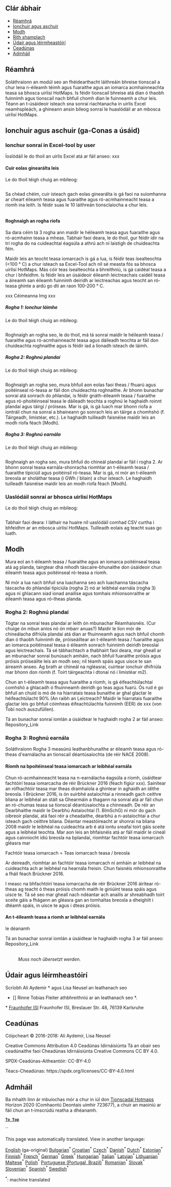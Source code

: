 <h2> Clár ábhair </h2><ul><li> <a href="#introduction">Réamhrá</a> </li><li> <a href="#inputs-and-outputs">Ionchuir agus aschuir</a> </li><li> <a href="#method">Modh</a> </li><li> <a href="#sample-run">Rith shamplach</a> </li><li> <a href="#authors-and-reviewers">Údair agus léirmheastóirí</a> </li><li> <a href="#license">Ceadúnas</a> </li><li> <a href="#acknowledgement">Admháil</a> </li></ul><h2> Réamhrá </h2><p> Soláthraíonn an modúl seo an fhéidearthacht láithreáin bhreise tionscail a chur lena n-éileamh téimh agus fuaraithe agus an iomarca acmhainneachta teasa sa bhosca uirlisí HotMaps. Is féidir tionscail bhreise atá dian ó thaobh fuinnimh agus tionscail nach bhfuil chomh dian le fuinneamh a chur leis. Téann an t-úsáideoir isteach sna sonraí riachtanacha in uirlis Excel neamhspleách, a ghineann ansin bileog sonraí le huaslódáil ar an mbosca uirlisí HotMaps. </p><h2> Ionchuir agus aschuir (ga-Conas a úsáid) </h2><h3> Ionchur sonraí in Excel-tool by user </h3><p> Íoslódáil le do thoil an uirlis Excel atá ar fáil anseo: xxx </p><h4> Cuir eolas ginearálta leis </h4><p> Le do thoil téigh chuig an mbileog: <figure><img alt="" src="https://github.com/HotMaps/hotmaps_wiki/blob/master/Images/cm_add_industry_plant/General_information.PNG"/></figure></p><p> Sa chéad chéim, cuir isteach gach eolas ginearálta is gá faoi na suíomhanna ar cheart éileamh teasa agus fuaraithe agus ró-acmhainneacht teasa a ríomh ina leith. Is féidir suas le 10 láithreán tionsclaíocha a chur leis. </p><figure><img alt="" src="https://github.com/HotMaps/hotmaps_wiki/blob/master/Images/cm_add_industry_plant/General_information_Box.PNG"/></figure><h4> Roghnaigh an rogha ríofa </h4><p> Sa dara céim tá 3 rogha ann maidir le héileamh teasa agus fuaraithe agus ró-acmhainn teasa a mheas. Tabhair faoi deara, le do thoil, gur féidir idir na trí rogha do na cuideachtaí éagsúla a athrú ach ní laistigh de chuideachta féin. </p><p> Maidir leis an teocht teasa iomarcach is gá a lua, is féidir teas ísealteochta (&lt;100 ° C) a chur isteach sa Excel-Tool ach níl sé measta fós sa bhosca uirlisí HotMaps. Más cóir teas ísealteochta a bhreithniú, is gá caidéal teasa a chur i bhfeidhm. Is féidir leis an úsáideoir éileamh leictreachais caidéil teasa a áireamh san éileamh fuinnimh deiridh ar leictreachas agus teocht an ró-teasa ghinte a ardú go dtí an raon 100-200 ° C. </p><p> xxx Céimeanna Img xxx </p><h5> Rogha 1: Ionchur láimhe </h5><p> Le do thoil téigh chuig an mbileog: <figure><img alt="" src="https://github.com/HotMaps/hotmaps_wiki/blob/master/Images/cm_add_industry_plant/Option1.PNG"/></figure></p><p> Roghnaigh an rogha seo, le do thoil, má tá sonraí maidir le héileamh teasa / fuaraithe agus ró-acmhainneacht teasa agus dáileadh teochta ar fáil don chuideachta roghnaithe agus is féidir iad a líonadh isteach de láimh. </p><h5> Rogha 2: Roghnú plandaí </h5><p> Le do thoil téigh chuig an mbileog: <figure><img alt="" src="https://github.com/HotMaps/hotmaps_wiki/blob/master/Images/cm_add_industry_plant/Option2.PNG"/></figure></p><p> Roghnaigh an rogha seo, mura bhfuil aon eolas faoi theas / fhuarú agus poitéinseal ró-teasa ar fáil don chuideachta roghnaithe. Ar bhonn bunachar sonraí atá sonrach do phlandaí, is féidir gnáth-éileamh teasa / fuaraithe agus ró-phoitéinseal teasa le dáileadh teochta a roghnú le haghaidh roinnt plandaí agus táirgí / próiseas. Mar is gá, is gá luach mar bhonn ríofa a iontráil chun na sonraí a bhaineann go sonrach leis an táirge a chomhshó (f. Táirgeadh, limistéar, etc.). Le haghaidh tuilleadh faisnéise maidir leis an modh ríofa féach [Modh]. </p><h5> Rogha 3: Roghnú earnála </h5><p> Le do thoil téigh chuig an mbileog: <figure><img alt="" src="https://github.com/HotMaps/hotmaps_wiki/blob/master/Images/cm_add_industry_plant/Option3.PNG"/></figure></p><p> Roghnaigh an rogha seo, mura bhfuil do chineál plandaí ar fáil i rogha 2. Ar bhonn sonraí teasa earnála-shonracha ríomhtar an t-éileamh teasa / fuaraithe tipiciúil agus poitéinsil ró-teasa. Mar is gá, ní mór an t-éileamh breosla ar sholáthar teasa (i GWh / bliain) a chur isteach. Le haghaidh tuilleadh faisnéise maidir leis an modh ríofa féach [Modh]. </p><h3> Uaslódáil sonraí ar bhosca uirlisí HotMaps </h3><p> Le do thoil téigh chuig an mbileog: <figure><img alt="" src="https://github.com/HotMaps/hotmaps_wiki/blob/master/Images/cm_add_industry_plant/Data_Import.PNG"/></figure></p><p> Tabhair faoi deara: I láthair na huaire níl uaslódáil comhad CSV curtha i bhfeidhm ar an mbosca uirlisí HotMaps. Tuilleadh eolais ag teacht suas go luath. </p><h2> Modh </h2><p> Mura eol an t-éileamh teasa / fuaraithe agus an iomarca poitéinseal teasa atá ag planda, tairgtear dhá mhodh táscaire-bhunaithe don úsáideoir chun éileamh teasa agus poitéinseal ró-teasa a ríomh. </p><p> Ní mór a lua nach bhfuil sna luachanna seo ach luachanna táscacha táscacha do phlandaí tipiciúla (rogha 2) nó ar leibhéal earnála (rogha 3) agus ní ghlacann siad ionad anailíse agus tomhais mhionsonraithe ar éileamh teasa agus ró-theas planda. </p><h3> Rogha 2: Roghnú plandaí </h3><p> Tógtar na sonraí teas plandaí ar leith ón mbunachar Réamhaisnéis. (Cur chuige ón mbun aníos nó ón mbarr anuas?) Maidir le líon mór de chineálacha difriúla plandaí atá dian ar fhuinneamh agus nach bhfuil chomh dian ó thaobh fuinnimh de, próiseáiltear an t-éileamh teasa / fuaraithe agus an iomarca poitéinseal teasa ó éileamh sonrach fuinnimh deiridh breoslaí agus leictreachais. Tá sé tábhachtach a thabhairt faoi deara, mar gheall ar an mbunachar sonraí bunúsach amháin, nach bhfuil fuaraithe próisis agus próisis próiseáilte leis an modh seo; níl téamh spáis agus uisce te san áireamh anseo. Ag brath ar chineál na ngléasraí, cuirtear ionchuir dhifriúla mar bhonn don ríomh (f. Toirt táirgeachta i dtonaí nó i limistéar m2). </p><p> Chun an t-éileamh teasa agus fuaraithe a ríomh, is gá éifeachtúlachtaí comhshó a ghlacadh ó fhuinneamh deiridh go teas agus fuarú. Ós rud é go bhfuil an chuid is mó de na hiarratais teasa bunaithe ar ghal glactar le héifeachtúlacht 90% (An raibh an Leictreach? Maidir le hiarratais fuaraithe glactar leis go bhfuil cóimheas éifeachtúlachta fuinnimh (EER) de xxx (von Tobi noch auszufüllen). </p><p> Tá an bunachar sonraí iomlán a úsáidtear le haghaidh rogha 2 ar fáil anseo: Repository_Link </p><h3> Rogha 3: Roghnú earnála </h3><p> Soláthraíonn Rogha 3 measúnú leathanbhunaithe ar éileamh teasa agus ró-theas d&#39;earnálacha an tionscail déantúsaíochta (de réir NACE 2008). </p><h4> Ríomh na bpoitéinseal teasa iomarcach ar leibhéal earnála </h4><p> Chun ró-acmhainneacht teasa na n-earnálacha éagsúla a ríomh, úsáidtear fachtóirí teasa iomarcacha de réir Brückner 2016 (féach figiúr xxx). Sainítear an rófhachtóir teasa mar theas dramhaíola a ghintear in aghaidh an ídithe breosla. I Brückner 2016, is ón suirbhé astaíochtaí a rinneadh gach ceithre bliana ar leibhéal an stáit sa Ghearmáin a thagann na sonraí atá ar fáil chun an ró-chumas teasa sa tionscal déantúsaíochta a chinneadh. De réir an Dearbhaithe maidir le Dearbhú Astaíochtaí (1. BImSchG) ní mór do gach oibreoir plandaí, atá faoi réir a cheadaithe, dearbhú a n-astaíochtaí a chur isteach gach ceithre bliana. Déantar meastóireacht ar shonraí na bliana 2008 maidir le leibhéal na cuideachta arb é atá iontu sreafaí toirt gáis sceite agus a leibhéal teochta. Mar aon leis an bhfaisnéis atá ar fáil maidir le cineál agus cainníocht ídiú breosla na bplandaí, ríomhtar fachtóir teasa iomarcach gléasra mar </p><p> Fachtóir teasa iomarcach = Teas iomarcach teasa / breosla </p><p> Ar deireadh, ríomhtar an fachtóir teasa iomarcach ní amháin ar leibhéal na cuideachta ach ar leibhéal na hearnála freisin. Chun faisnéis mhionsonraithe a fháil féach Brückner 2016. </p><p> I measc na bhfachtóirí teasa iomarcacha de réir Brückner 2016 áirítear ró-theas ag teacht ó theas próisis chomh maith le giniúint teasa spáis agus uisce te. Tá sé seo mar gheall nach ndéantar ach anailís ar shreabhadh toirt sceite gáis a fhágann an gléasra gan an tomhaltas breosla a dheighilt i dtéamh spáis, in uisce te agus i dteas próisis. </p><h4> An t-éileamh teasa a ríomh ar leibhéal earnála </h4><p> le déanamh </p><p> Tá an bunachar sonraí iomlán a úsáidtear le haghaidh rogha 3 ar fáil anseo: Repository_Link </p><figure><img alt="" src="https://github.com/HotMaps/hotmaps_wiki/blob/master/Images/cm_add_industry_plant/Factors.PNG"/><figcaption> <i><br/> Muss noch übersetzt werden.</i> </figcaption></figure><h2> Údair agus léirmheastóirí </h2><p> Scríobh Ali Aydemir * agus Lisa Neusel an leathanach seo </p><ul><li> [] Rinne Tobias Fleiter athbhreithniú ar an leathanach seo *. </li></ul><p> * <a href="https://isi.fraunhofer.de/">Fraunhofer ISI</a> Fraunhofer ISI, Breslauer Str. 48, 76139 Karlsruhe </p><h2> Ceadúnas </h2><p> Cóipcheart © 2016-2018: Ali Aydemir, Lisa Neusel </p><p> Creative Commons Attribution 4.0 Ceadúnas Idirnáisiúnta Tá an obair seo ceadúnaithe faoi Cheadúnas Idirnáisiúnta Creative Commons CC BY 4.0. </p><p> SPDX-Ceadúnas-Aitheantóir: CC-BY-4.0 </p><p> Téacs-Cheadúnas: https://spdx.org/licenses/CC-BY-4.0.html </p><h2> Admháil </h2><p> Ba mhaith linn ár mbuíochas mór a chur in iúl don <a href="https://www.hotmaps-project.eu">Tionscadal Hotmaps</a> Horizon 2020 (Comhaontú Deontais uimhir 723677), a chuir an maoiniú ar fáil chun an t-imscrúdú reatha a dhéanamh. </p><p><ins> <code><strong><a href="#table-of-contents">To Top</a></strong></code> </ins> </p><p> `` </p>

This page was automatically translated. View in another language:

[English](../en/CM-Add-industry-plant.md) (ga-original) [Bulgarian](../bg/CM-Add-industry-plant.md)<sup>\*</sup> [Croatian](../hr/CM-Add-industry-plant.md)<sup>\*</sup> [Czech](../cs/CM-Add-industry-plant.md)<sup>\*</sup> [Danish](../da/CM-Add-industry-plant.md)<sup>\*</sup> [Dutch](../nl/CM-Add-industry-plant.md)<sup>\*</sup> [Estonian](../et/CM-Add-industry-plant.md)<sup>\*</sup> [Finnish](../fi/CM-Add-industry-plant.md)<sup>\*</sup> [French](../fr/CM-Add-industry-plant.md)<sup>\*</sup> [German](../de/CM-Add-industry-plant.md)<sup>\*</sup> [Greek](../el/CM-Add-industry-plant.md)<sup>\*</sup> [Hungarian](../hu/CM-Add-industry-plant.md)<sup>\*</sup>  [Italian](../it/CM-Add-industry-plant.md)<sup>\*</sup> [Latvian](../lv/CM-Add-industry-plant.md)<sup>\*</sup> [Lithuanian](../lt/CM-Add-industry-plant.md)<sup>\*</sup> [Maltese](../mt/CM-Add-industry-plant.md)<sup>\*</sup> [Polish](../pl/CM-Add-industry-plant.md)<sup>\*</sup> [Portuguese (Portugal, Brazil)](../pt/CM-Add-industry-plant.md)<sup>\*</sup> [Romanian](../ro/CM-Add-industry-plant.md)<sup>\*</sup> [Slovak](../sk/CM-Add-industry-plant.md)<sup>\*</sup> [Slovenian](../sl/CM-Add-industry-plant.md)<sup>\*</sup> [Spanish](../es/CM-Add-industry-plant.md)<sup>\*</sup> [Swedish](../sv/CM-Add-industry-plant.md)<sup>\*</sup> 

<sup>\*</sup>: machine translated
